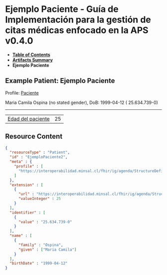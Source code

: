 # Ejemplo Paciente - Guía de Implementación para la gestión de citas médicas enfocado en la APS v0.4.0

* [**Table of Contents**](toc.md)
* [**Artifacts Summary**](artifacts.md)
* **Ejemplo Paciente**

## Example Patient: Ejemplo Paciente

Profile: [Paciente](StructureDefinition-PacienteAgenda.md)

Maria Camila Ospina (no stated gender), DoB: 1999-04-12 ( 25.634.739-0)

-------

| | |
| :--- | :--- |
| [Edad del paciente](StructureDefinition-Edad.md) | 25 |



## Resource Content

```json
{
  "resourceType" : "Patient",
  "id" : "EjemploPaciente2",
  "meta" : {
    "profile" : [
      "https://interoperabilidad.minsal.cl/fhir/ig/agenda/StructureDefinition/PacienteAgenda"
    ]
  },
  "extension" : [
    {
      "url" : "https://interoperabilidad.minsal.cl/fhir/ig/agenda/StructureDefinition/Edad",
      "valueInteger" : 25
    }
  ],
  "identifier" : [
    {
      "value" : "25.634.739-0"
    }
  ],
  "name" : [
    {
      "family" : "Ospina",
      "given" : ["Maria Camila"]
    }
  ],
  "birthDate" : "1999-04-12"
}

```
